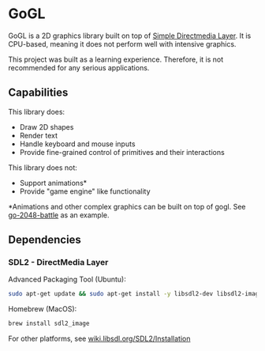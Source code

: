 # GoGL

GoGL is a 2D graphics library built on top of [Simple Directmedia Layer](https://www.libsdl.org/). It is CPU-based, meaning it does not perform well with intensive graphics.

This project was built as a learning experience. Therefore, it is not recommended for any serious applications.

## Capabilities

This library does:
- Draw 2D shapes
- Render text
- Handle keyboard and mouse inputs
- Provide fine-grained control of primitives and their interactions

This library does not:
- Support animations*
- Provide "game engine" like functionality

*Animations and other complex graphics can be built on top of gogl. See [go-2048-battle](http://github.com/z-riley/go-2048-battle) as an example.

## Dependencies

### SDL2 - DirectMedia Layer

Advanced Packaging Tool (Ubuntu):
```sh
sudo apt-get update && sudo apt-get install -y libsdl2-dev libsdl2-image-dev
```

Homebrew (MacOS):
```sh
brew install sdl2_image
```

For other platforms, see [wiki.libsdl.org/SDL2/Installation](https://wiki.libsdl.org/SDL2/Installation/)
